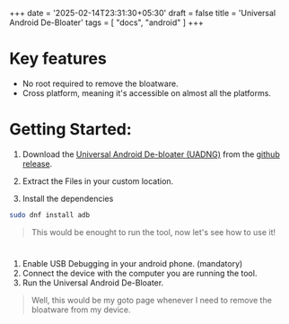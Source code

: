 +++
date = '2025-02-14T23:31:30+05:30'
draft = false
title = 'Universal Android De-Bloater'
tags = [ "docs", "android" ]
+++
# Key features
- No root required to remove the bloatware.
- Cross platform, meaning it's accessible on almost all the platforms.

# Getting Started:
1. Download the [Universal Android De-bloater (UADNG)](https://github.com/Universal-Debloater-Alliance/universal-android-debloater-next-generation) from the [github release](https://github.com/Universal-Debloater-Alliance/universal-android-debloater-next-generation/releases/tag/v1.1.0).

2. Extract the Files in your custom location.
3. Install the dependencies
```sh
sudo dnf install adb
```

> This would be enought to run the tool, now let's see how to use it!

# 
1. Enable USB Debugging in your android phone. (mandatory)
2. Connect the device with the computer you are running the tool.
3. Run the Universal Android De-Bloater.

> Well, this would be my goto page whenever I need to remove the bloatware from my device.
